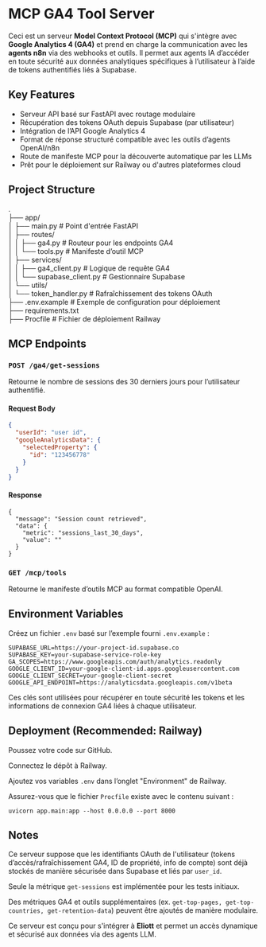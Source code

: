 # MCP GA4 Tool Server

Ceci est un serveur **Model Context Protocol (MCP)** qui s'intègre avec **Google Analytics 4 (GA4)** et prend en charge la communication avec les **agents n8n** via des webhooks et outils. Il permet aux agents IA d’accéder en toute sécurité aux données analytiques spécifiques à l’utilisateur à l’aide de tokens authentifiés liés à Supabase.

## Key Features

- Serveur API basé sur FastAPI avec routage modulaire
- Récupération des tokens OAuth depuis Supabase (par utilisateur)
- Intégration de l’API Google Analytics 4
- Format de réponse structuré compatible avec les outils d’agents OpenAI/n8n
- Route de manifeste MCP pour la découverte automatique par les LLMs
- Prêt pour le déploiement sur Railway ou d'autres plateformes cloud

## Project Structure

.  
├── app/  
│ ├── main.py # Point d'entrée FastAPI  
│ ├── routes/  
│ │ ├── ga4.py # Routeur pour les endpoints GA4  
│ │ └── tools.py # Manifeste d’outil MCP  
│ ├── services/  
│ │ ├── ga4_client.py # Logique de requête GA4  
│ │ └── supabase_client.py # Gestionnaire Supabase  
│ └── utils/  
│ └── token_handler.py # Rafraîchissement des tokens OAuth  
├── .env.example # Exemple de configuration pour déploiement  
├── requirements.txt  
├── Procfile # Fichier de déploiement Railway  


## MCP Endpoints

### `POST /ga4/get-sessions`

Retourne le nombre de sessions des 30 derniers jours pour l’utilisateur authentifié.  


#### Request Body
```json
{
  "userId": "user id",
  "googleAnalyticsData": {
    "selectedProperty": {
      "id": "123456778"
    }
  }
}
````

#### Response
```
{
  "message": "Session count retrieved",
  "data": {
    "metric": "sessions_last_30_days",
    "value": ""
  }
}
```

### `GET /mcp/tools`

Retourne le manifeste d’outils MCP au format compatible OpenAI.

## Environment Variables

Créez un fichier `.env` basé sur l’exemple fourni `.env.example` :

```
SUPABASE_URL=https://your-project-id.supabase.co
SUPABASE_KEY=your-supabase-service-role-key
GA_SCOPES=https://www.googleapis.com/auth/analytics.readonly
GOOGLE_CLIENT_ID=your-google-client-id.apps.googleusercontent.com
GOOGLE_CLIENT_SECRET=your-google-client-secret
GOOGLE_API_ENDPOINT=https://analyticsdata.googleapis.com/v1beta
```

Ces clés sont utilisées pour récupérer en toute sécurité les tokens et les informations de connexion GA4 liées à chaque utilisateur.

## Deployment (Recommended: Railway)

Poussez votre code sur GitHub.

Connectez le dépôt à Railway.

Ajoutez vos variables `.env` dans l’onglet "Environment" de Railway.

Assurez-vous que le fichier `Procfile` existe avec le contenu suivant :

```
uvicorn app.main:app --host 0.0.0.0 --port 8000
```

## Notes

Ce serveur suppose que les identifiants OAuth de l'utilisateur (tokens d’accès/rafraîchissement GA4, ID de propriété, info de compte) sont déjà stockés de manière sécurisée dans Supabase et liés par `user_id`.

Seule la métrique `get-sessions` est implémentée pour les tests initiaux.

Des métriques GA4 et outils supplémentaires (ex. `get-top-pages, get-top-countries, get-retention-data`) peuvent être ajoutés de manière modulaire.

Ce serveur est conçu pour s'intégrer à **Eliott** et permet un accès dynamique et sécurisé aux données via des agents LLM.


